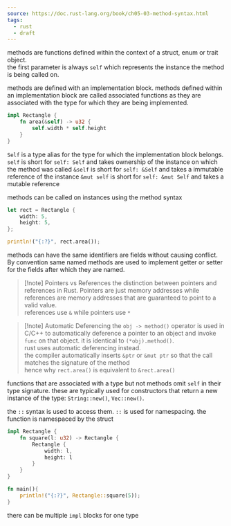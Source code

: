 ```yaml
---
source: https://doc.rust-lang.org/book/ch05-03-method-syntax.html
tags:
  - rust
  - draft
---
```

methods are functions defined within the context of a struct, enum or trait object.  
the first parameter is always `self` which represents the instance the method is being called on.

methods are defined with an implementation block. methods defined within an implementation block are called associated functions as they are associated with the type for which they are being implemented.

```rust
impl Rectangle {
    fn area(&self) -> u32 {
        self.width * self.height
    }
}
```

`Self` is a type alias for the type for which the implementation block belongs.
`self` is short for `self: Self` and takes ownership of the instance on which the method was called
`&self` is short  for `self: &Self` and takes a immutable reference of the instance
`&mut self` is short for `self: &mut Self` and takes a mutable reference

methods can be called on instances using the method syntax

```rust
let rect = Rectangle {
    width: 5, 
    height: 5,
};

println!("{:?}", rect.area());
```

methods can have the same identifiers are fields without causing conflict. By convention same named methods are used to implement getter or setter for the fields after which they are named.


> [!note] Pointers vs References
> the distinction between pointers and references in Rust. Pointers are just memory addresses while references are memory addresses that are guaranteed to point to a valid value.  
> references use `&`  while pointers use `*`

> [!note] Automatic Deferencing
> the `obj -> method()` operator is used in C/C++ to automatically deference a pointer to an object and invoke `func` on that object. it is identical to `(*obj).method()`.  
> rust uses automatic deferencing instead.  
> the compiler automatically inserts `&ptr` or `&mut ptr` so that the call matches the signature of the method  
> hence why `rect.area()` is equivalent to `&rect.area()`


functions that are associated with a type but not methods omit `self` in their type signature. these are typically used for constructors that return a new instance of the type: `String::new()`, `Vec::new()`.

the `::` syntax is used to access them. `::` is used for namespacing. the function is namespaced by the struct

```rust 
impl Rectangle {
    fn square(l: u32) -> Rectangle {
        Rectangle {
            width: l,
            height: l
        }
    }
}

fn main(){
    println!("{:?}", Rectangle::square(5));
}
```

there can be multiple `impl` blocks for one type